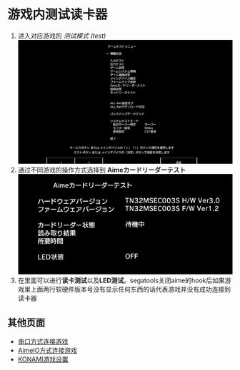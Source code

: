 # 游戏内测试读卡器

1. 进入对应游戏的 *测试模式 (test)* ![test0](assets/test0.png)
2. 通过不同游戏的操作方式选择到 **Aimeカードリーダーテスト** ![test1](assets/test1.png)
3. 在里面可以进行**读卡测试**以及**LED测试**。segatools关闭aime的hook后如果游戏里上面两行软硬件版本号没有显示任何东西的话代表游戏并没有成功连接到读卡器

## 其他页面
* [串口方式连接游戏](serial.md)
* [AimeIO方式连接游戏](aimeio.md)
* [KONAMI游戏设置](../KONAMI/README.md)